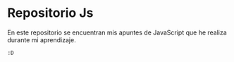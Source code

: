 # Repositorio Js

En este repositorio se encuentran mis apuntes de JavaScript que he realiza durante mi aprendizaje. 
```
:D
```